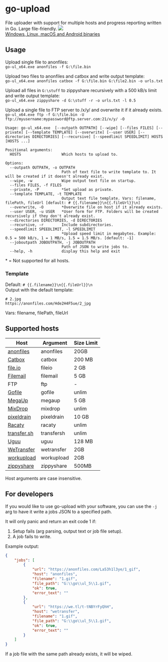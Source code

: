 # go-upload
File uploader with support for multiple hosts and progress reporting written in Go. Large file-friendly.
![](https://i.imgur.com/Mtfn3pu.png)  
[Windows, Linux, macOS and Android binaries](https://github.com/Sorrow446/go-upload/releases)

## Usage
Upload single file to anonfiles:   
`go-ul_x64.exe anonfiles -f G:\file.bin`

Upload two files to anonfiles and catbox and write output template:   
`go-ul_x64.exe anonfiles catbox -f G:\file.bin G:\file2.bin -o urls.txt`

Upload all files in `G:\stuff` to zippyshare recursively with a 500 kB/s limit and write output template:   
`go-ul_x64.exe zippyshare -d G:\stuff -r -o urls.txt -l 0.5`

Upload a single file to FTP server to /x/y/ and overwrite it if it already exists.   
`go-ul_x64.exe ftp -f G:\file.bin -U ftp://myusername:mypassword@ftp.server.com:21/x/y/ -O`

```
Usage: go-ul_x64.exe  [--outpath OUTPATH] [--wipe] [--files FILES] [--private] [--template TEMPLATE] [--overwrite] [--user USER] [--directories DIRECTORIES] [--recursive] [--speedlimit SPEEDLIMIT] HOSTS [HOSTS ...]

Positional arguments:
  HOSTS                  Which hosts to upload to.

Options:
  --outpath OUTPATH, -o OUTPATH
                         Path of text file to write template to. It will be created if it doesn't already exist.
  --wipe, -w             Wipe output text file on startup.
  --files FILES, -f FILES
  --private, -P          *Set upload as private.
  --template TEMPLATE, -t TEMPLATE
                         Output text file template. Vars: filename, filePath, fileUrl [default: # {{.filename}}\n{{.fileUrl}}\n]
  --overwrite, -O        *Overwrite file on host if it already exists.
  --user USER, -u USER   *User form for FTP. Folders will be created recursively if they don't already exist.
  --directories DIRECTORIES, -d DIRECTORIES
  --recursive, -r        Include subdirectories.
  --speedlimit SPEEDLIMIT, -l SPEEDLIMIT
                         *Upload speed limit in megabytes. Example: 0.5 = 500 kB/s, 1 = 1 MB/s, 1.5 = 1.5 MB/s. [default: -1]
  --joboutpath JOBOUTPATH, -j JOBOUTPATH
                         Path of JSON to write jobs to.             
  --help, -h             display this help and exit
```
\* = Not supported for all hosts.

### Template

Default: `# {{.filename}}\n{{.fileUrl}}\n`    
Output with the default template:
```
# 2.jpg
https://anonfiles.com/Hde2H4F5ue/2_jpg
```
Vars: filename, filePath, fileUrl

## Supported hosts
|Host|Argument|Size Limit|
| --- | --- | --- |
|[anonfiles](https://anonfiles.com/)|anonfiles|20GB
|[Catbox](https://catbox.moe/)|catbox|200 MB
|[file.io](https://www.file.io/)|fileio|2 GB
|[Filemail](https://www.filemail.com/)|filemail|5 GB
|FTP|ftp|-
|[Gofile](https://gofile.io/)|gofile|unlim
|[MegaUp](https://megaup.net/)|megaup|5 GB
|[MixDrop](https://mixdrop.co/)|mixdrop|unlim
|[pixeldrain](https://pixeldrain.com/)|pixeldrain|10 GB
|[Racaty](https://racaty.net/)|racaty|unlim
|[transfer.sh](https://transfer.sh/)|transfersh|unlim
|[Uguu](https://uguu.se/)|uguu|128 MB
|[WeTransfer](https://wetransfer.com/)|wetransfer|2GB
|[workupload](https://workupload.com/)|workupload|2GB
|[zippyshare](https://www.zippyshare.com/)|zippyshare|500MB

Host arguments are case insensitive.

## For developers
If you would like to use go-upload with your software, you can use the `-j` arg to have it write a jobs JSON to a specified path.

It will only panic and return an exit code 1 if:
1. Setup fails (arg parsing, output text or job file setup).
2. A job fails to write.

Example output:
```json
{
	"jobs": [
		{
			"url": "https://anonfiles.com/La53h1l3ye/1_gif",
			"host": "anonfiles",
			"filename": "1.gif",
			"file_path": "G:\\go\\ul_5\\1.gif",
			"ok": true,
			"error_text": ""
		},
		{
			"url": "https://we.tl/t-tNBYrFyQhH",
			"host": "wetransfer",
			"filename": "1.gif",
			"file_path": "G:\\go\\ul_5\\1.gif",
			"ok": true,
			"error_text": ""
		}
	]
}
```
If a job file with the same path already exists, it will be wiped.
